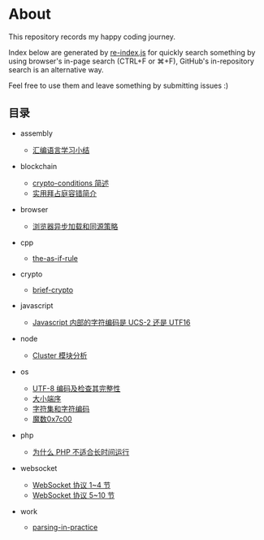 # About

This repository records my happy coding journey.

Index below are generated by [re-index.js](re-index.js) for quickly search something by using browser's in-page search (CTRL+F or ⌘+F), GitHub's in-repository search is an alternative way.

Feel free to use them and leave something by submitting issues :)

## 目录

<!-- index begin -->
* assembly
    * [汇编语言学习小结](%2Fposts%2Fassembly%2F%E6%B1%87%E7%BC%96%E8%AF%AD%E8%A8%80%E5%AD%A6%E4%B9%A0%E5%B0%8F%E7%BB%93.md)

* blockchain
    * [crypto-conditions 简述](%2Fposts%2Fblockchain%2Fcrypto-conditions%20%E7%AE%80%E8%BF%B0.md)
    * [实用拜占庭容错简介](%2Fposts%2Fblockchain%2F%E5%AE%9E%E7%94%A8%E6%8B%9C%E5%8D%A0%E5%BA%AD%E5%AE%B9%E9%94%99%E7%AE%80%E4%BB%8B.md)

* browser
    * [浏览器异步加载和同源策略](%2Fposts%2Fbrowser%2F%E6%B5%8F%E8%A7%88%E5%99%A8%E5%BC%82%E6%AD%A5%E5%8A%A0%E8%BD%BD%E5%92%8C%E5%90%8C%E6%BA%90%E7%AD%96%E7%95%A5.md)

* cpp
    * [the-as-if-rule](%2Fposts%2Fcpp%2Fthe-as-if-rule.md)

* crypto
    * [brief-crypto](%2Fposts%2Fcrypto%2Fbrief-crypto.md)

* javascript
    * [Javascript 内部的字符编码是 UCS-2 还是 UTF16](%2Fposts%2Fjavascript%2FJavascript%20%E5%86%85%E9%83%A8%E7%9A%84%E5%AD%97%E7%AC%A6%E7%BC%96%E7%A0%81%E6%98%AF%20UCS-2%20%E8%BF%98%E6%98%AF%20UTF16.md)

* node
    * [Cluster 模块分析](%2Fposts%2Fnode%2FCluster%20%E6%A8%A1%E5%9D%97%E5%88%86%E6%9E%90.md)

* os
    * [UTF-8 编码及检查其完整性](%2Fposts%2Fos%2FUTF-8%20%E7%BC%96%E7%A0%81%E5%8F%8A%E6%A3%80%E6%9F%A5%E5%85%B6%E5%AE%8C%E6%95%B4%E6%80%A7.md)
    * [大小端序](%2Fposts%2Fos%2F%E5%A4%A7%E5%B0%8F%E7%AB%AF%E5%BA%8F.md)
    * [字符集和字符编码](%2Fposts%2Fos%2F%E5%AD%97%E7%AC%A6%E9%9B%86%E5%92%8C%E5%AD%97%E7%AC%A6%E7%BC%96%E7%A0%81.md)
    * [魔数0x7c00](%2Fposts%2Fos%2F%E9%AD%94%E6%95%B00x7c00.md)

* php
    * [为什么 PHP 不适合长时间运行](%2Fposts%2Fphp%2F%E4%B8%BA%E4%BB%80%E4%B9%88%20PHP%20%E4%B8%8D%E9%80%82%E5%90%88%E9%95%BF%E6%97%B6%E9%97%B4%E8%BF%90%E8%A1%8C.md)

* websocket
    * [WebSocket 协议 1~4 节](%2Fposts%2Fwebsocket%2FWebSocket%20%E5%8D%8F%E8%AE%AE%201~4%20%E8%8A%82.md)
    * [WebSocket 协议 5~10 节](%2Fposts%2Fwebsocket%2FWebSocket%20%E5%8D%8F%E8%AE%AE%205~10%20%E8%8A%82.md)

* work
    * [parsing-in-practice](%2Fposts%2Fwork%2Fparsing-in-practice.md)
<!-- index end -->
